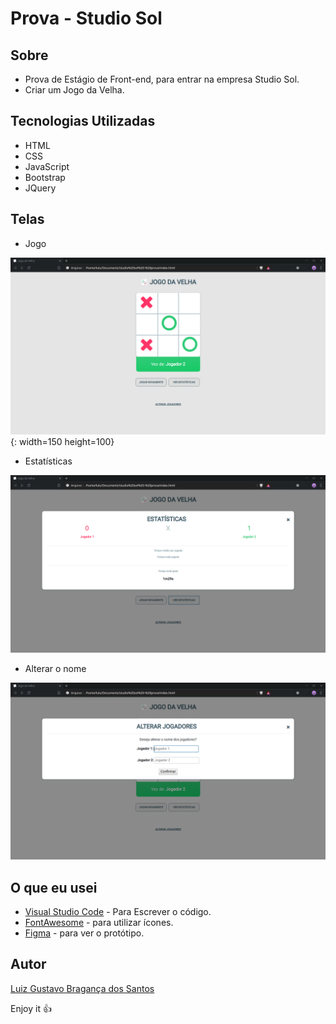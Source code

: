 # Prova - Studio Sol

## Sobre

- Prova de Estágio de Front-end, para entrar na empresa Studio Sol.
- Criar um Jogo da Velha.

## Tecnologias Utilizadas

- HTML
- CSS
- JavaScript
- Bootstrap
- JQuery

## Telas

- Jogo

![alt text](screenshot/jogo.png){: width=150 height=100}

- Estatísticas

![alt text](screenshot/estatisticas.png)

- Alterar o nome

![alt text](screenshot/alterar-nome.png)


## O que eu usei

- [Visual Studio Code](https://code.visualstudio.com/) - Para Escrever o código.
- [FontAwesome](https://fontawesome.com/) - para utilizar ícones.
- [Figma](https://www.figma.com/file/JTKypsWrxSFeJoNDe5pT70/Prova_Frontend-Jogo_da_velha?node-id=0%3A1) - para ver o protótipo.


## Autor

[Luiz Gustavo Bragança dos Santos](https://github.com/Luizgustavo358)

Enjoy it :+1:
